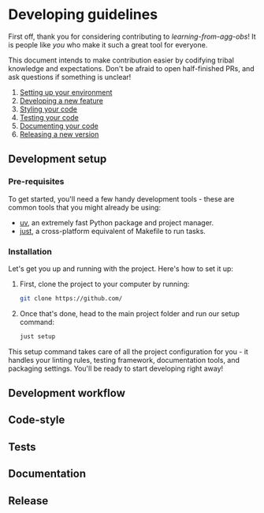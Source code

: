 # Developing guidelines

First off, thank you for considering contributing to *learning-from-agg-obs*!
It is people like *you* who make it such a great tool for everyone.

This document intends to make contribution easier by codifying tribal knowledge and expectations.
Don't be afraid to open half-finished PRs, and ask questions if something is unclear!

1. [Setting up your environment](#development-setup)
2. [Developing a new feature](#development-workflow)
3. [Styling your code](#code-style)
4. [Testing your code](#tests)
5. [Documenting your code](#documentation)
6. [Releasing a new version](#release)

## Development setup

### Pre-requisites

To get started, you'll need a few handy development tools - these are common tools that you might already be using:
- [uv](https://docs.astral.sh/uv/getting-started/installation/), an extremely fast Python package and project manager.
- [just](https://just.systems/man/en/introduction.html), a cross-platform equivalent of Makefile to run tasks.

### Installation

Let's get you up and running with the project. Here's how to set it up:

1. First, clone the project to your computer by running:
   ```bash
   git clone https://github.com/
   ```

2. Once that's done, head to the main project folder and run our setup command:
   ```bash
   just setup
   ```

This setup command takes care of all the project configuration for you - it handles your linting rules, testing framework, documentation tools, and packaging settings. You'll be ready to start developing right away!

## Development workflow

## Code-style

## Tests

## Documentation

## Release
